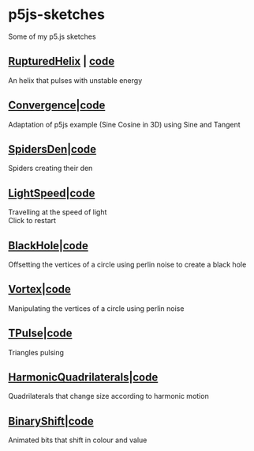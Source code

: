 # p5js-sketches
Some of my p5.js sketches 

## [RupturedHelix](https://amriarshad.github.io/p5js-sketches/src/RupturedHelix/index) | [code](https://github.com/AmriArshad/p5js-sketches/tree/main/src/RupturedHelix)
An helix that pulses with unstable energy

## [Convergence](https://amriarshad.github.io/p5js-sketches/src/Convergence/index)|[code](https://github.com/AmriArshad/p5js-sketches/tree/main/src/Convergence)
Adaptation of p5js example (Sine Cosine in 3D) using Sine and Tangent

## [SpidersDen](https://amriarshad.github.io/p5js-sketches/src/SpidersDen/index)|[code](https://github.com/AmriArshad/p5js-sketches/tree/main/src/SpidersDen)
Spiders creating their den

## [LightSpeed](https://amriarshad.github.io/p5js-sketches/src/LightSpeed/index)|[code](https://github.com/AmriArshad/p5js-sketches/tree/main/src/LightSpeed)
Travelling at the speed of light  
Click to restart

## [BlackHole](https://amriarshad.github.io/p5js-sketches/src/BlackHole/index)|[code](https://github.com/AmriArshad/p5js-sketches/tree/main/src/BlackHole)
Offsetting the vertices of a circle using perlin noise to create a black hole

## [Vortex](https://amriarshad.github.io/p5js-sketches/src/Vortex/index)|[code](https://github.com/AmriArshad/p5js-sketches/tree/main/src/Vortex)
Manipulating the vertices of a circle using perlin noise

## [TPulse](https://amriarshad.github.io/p5js-sketches/src/TPulse/index)|[code](https://github.com/AmriArshad/p5js-sketches/tree/main/src/TPulse)
Triangles pulsing

## [HarmonicQuadrilaterals](https://amriarshad.github.io/p5js-sketches/src/HarmonicQuadrilaterals/index)|[code](https://github.com/AmriArshad/p5js-sketches/tree/main/src/HarmonicQuadrilaterals)
Quadrilaterals that change size according to harmonic motion

## [BinaryShift](https://amriarshad.github.io/p5js-sketches/src/BinaryShift/index)|[code](https://github.com/AmriArshad/p5js-sketches/tree/main/src/BinaryShift)
Animated bits that shift in colour and value
